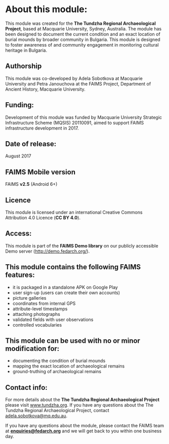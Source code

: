 # About this module:
This module was created for the **The Tundzha Regional Archaeological Project**, based at Macquarie University, Sydney, Australia. The module has been designed to document the current condition and an exact location of burial mounds by broader community in Bulgaria. This module is designed to foster awareness of and community engagement in monitoring cultural heritage in Bulgaria.
 
## Authorship
This module was co-developed by Adela Sobotkova at Macquarie University and Petra Janouchova at the FAIMS Project, Department of Ancient History, Macquarie University.
 
## Funding:
Development of this module was funded by Macquarie University Strategic Infrastructure Scheme (MQSIS) 20110091, aimed to support FAIMS infrastructure development in 2017.

## Date of release:
August 2017

## FAIMS Mobile version
FAIMS **v2.5** (Android 6+)
 
## Licence
This module is licensed under an international Creative Commons Attribution 4.0 Licence (**CC BY 4.0**).

## Access:
This module is part of the **FAIMS Demo library** on our publicly accessible Demo server (http://demo.fedarch.org/).

## This module contains the following FAIMS features: 
* it is packaged in a standalone APK on Google Play
* user sign-up (users can create their own accounts)
* picture galleries
* coordinates from internal GPS
* attribute-level timestamps
* attaching photographs
* validated fields with user observations
* controlled vocabularies

## This module can be used with no or minor modification for:
* documenting the condition of burial mounds
* mapping the exact location of archaeological remains
* ground-truthing of archaeological remains

## Contact info:
For more details about the **The Tundzha Regional Archaeological Project** please visit www.tundzha.org. If you have any questions about the The Tundzha Regional Archaeological Project, contact adela.sobotkova@mq.edu.au.

If you have any questions about the module, please contact the FAIMS team at **enquiries@fedarch.org** and we will get back to you within one business day.
